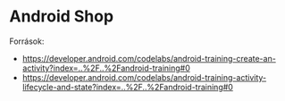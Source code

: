 # Android Shop

Források:

- https://developer.android.com/codelabs/android-training-create-an-activity?index=..%2F..%2Fandroid-training#0
- https://developer.android.com/codelabs/android-training-activity-lifecycle-and-state?index=..%2F..%2Fandroid-training#0
